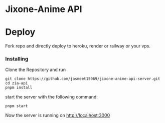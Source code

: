 # Jixone-Anime API

# Deploy
Fork repo and directly deploy to heroku, render or railway or your vps.

### Installing

Clone the Repository and run


```
git clone https://github.com/jasmeet15069/jixone-anime-api-server.git
cd zia-api
pnpm install 
```
start the server with the following command:
```
pnpm start
```

Now the server is running on <a href="http://localhost:3000">http://localhost:3000</a>
